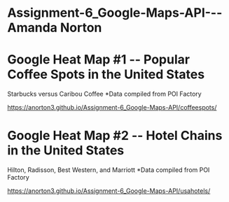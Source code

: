# Assignment-6_Google-Maps-API---Amanda Norton

# Google Heat Map #1 -- Popular Coffee Spots in the United States
Starbucks versus Caribou Coffee
*Data compiled from POI Factory

<https://anorton3.github.io/Assignment-6_Google-Maps-API/coffeespots/>


# Google Heat Map #2 -- Hotel Chains in the United States
Hilton, Radisson, Best Western, and Marriott
*Data compiled from POI Factory

<https://anorton3.github.io/Assignment-6_Google-Maps-API/usahotels/>
